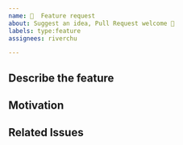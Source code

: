 ```yaml
---
name: 🍻  Feature request
about: Suggest an idea, Pull Request welcome 🚀
labels: type:feature
assignees: riverchu

---
```


<!-- DON'T CHANGE THE TEMPLATE -->

## Describe the feature

<!-- Describe the requested Feature -->

## Motivation

<!-- Describe the motivation behind it -->

## Related Issues

<!-- Link related issues here -->
